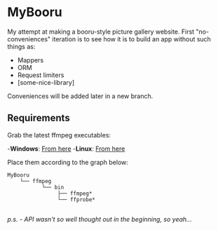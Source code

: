 # MyBooru

My attempt at making a booru-style picture gallery website.
First "no-conveniences" iteration is to see how it is to build an app without such things as:

- Mappers
- ORM
- Request limiters
- \[some-nice-library\]

Conveniences will be added later in a new branch.

## Requirements

Grab the latest ffmpeg executables:

-**Windows**:
[From here](https://ffmpeg.org/download.html#build-windows)
-**Linux**:
[From here](https://johnvansickle.com/ffmpeg/)

Place them according to the graph below:

```
MyBooru
	└── ffmpeg
	       └── bin
			    ├── ffmpeg*
	            └── ffprobe*
```

##

_p.s. - API wasn't so well thought out in the beginning, so yeah..._
